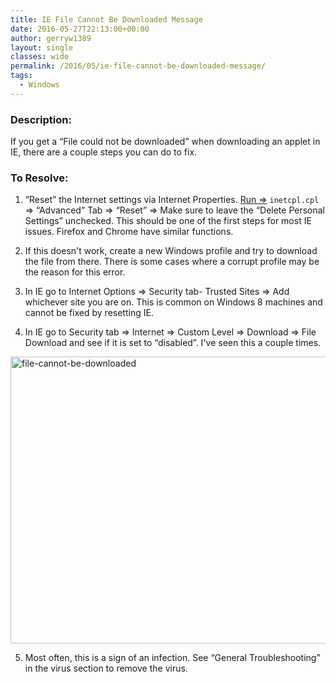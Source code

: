 ```yaml
---
title: IE File Cannot Be Downloaded Message
date: 2016-05-27T22:13:00+00:00
author: gerryw1389
layout: single
classes: wide
permalink: /2016/05/ie-file-cannot-be-downloaded-message/
tags:
  - Windows
---
```

<!--more-->

### Description:

If you get a &#8220;File could not be downloaded&#8221; when downloading an applet in IE, there are a couple steps you can do to fix.

### To Resolve:

1. &#8220;Reset&#8221; the Internet settings via Internet Properties. [Run =>](https://automationadmin.com/2016/05/command-prompt-overview/) `inetcpl.cpl` => &#8220;Advanced&#8221; Tab => &#8220;Reset&#8221; => Make sure to leave the &#8220;Delete Personal Settings&#8221; unchecked. This should be one of the first steps for most IE issues. Firefox and Chrome have similar functions.

2. If this doesn't work, create a new Windows profile and try to download the file from there. There is some cases where a corrupt profile may be the reason for this error.

3. In IE go to Internet Options => Security tab- Trusted Sites => Add whichever site you are on. This is common on Windows 8 machines and cannot be fixed by resetting IE.

4. In IE go to Security tab => Internet => Custom Level => Download => File Download and see if it is set to &#8220;disabled&#8221;. I've seen this a couple times.

  <img class="alignnone size-full wp-image-653" src="https://automationadmin.com/assets/images/uploads/2016/09/file-cannot-be-downloaded.png" alt="file-cannot-be-downloaded" width="847" height="459" srcset="https://automationadmin.com/assets/images/uploads/2016/09/file-cannot-be-downloaded.png 847w, https://automationadmin.com/assets/images/uploads/2016/09/file-cannot-be-downloaded-300x163.png 300w, https://automationadmin.com/assets/images/uploads/2016/09/file-cannot-be-downloaded-768x416.png 768w" sizes="(max-width: 847px) 100vw, 847px" />

5. Most often, this is a sign of an infection. See &#8220;General Troubleshooting&#8221; in the virus section to remove the virus.